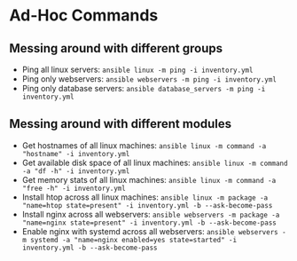 # Ad-Hoc Commands

## Messing around with different groups
- Ping all linux servers: `ansible linux -m ping -i inventory.yml`
- Ping only webservers: `ansible webservers -m ping -i inventory.yml`
- Ping only database servers: `ansible database_servers -m ping -i inventory.yml`

## Messing around with different modules
- Get hostnames of all linux machines: `ansible linux -m command -a "hostname" -i inventory.yml`
- Get available disk space of all linux machines: `ansible linux -m command -a "df -h" -i inventory.yml`
- Get memory stats of all linux machines: `ansible linux -m command -a "free -h" -i inventory.yml`
- Install htop across all linux machines: `ansible linux -m package -a "name=htop state=present" -i inventory.yml -b --ask-become-pass`
- Install nginx across all webservers: `ansible webservers -m package -a "name=nginx state=present" -i inventory.yml -b --ask-become-pass`
- Enable nginx with systemd across all webservers: `ansible webservers -m systemd -a "name=nginx enabled=yes state=started" -i inventory.yml -b --ask-become-pass`